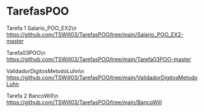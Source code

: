 # TarefasPOO
Tarefa 1
Salario_POO_EX2\n 
https://github.com/TSWill03/TarefasPOO/tree/main/Salario_POO_EX2-master

Tarefa03POO\n
https://github.com/TSWill03/TarefasPOO/tree/main/Tarefa03POO-master

ValidadorDigitosMetodoLuhn\n
https://github.com/TSWill03/TarefasPOO/tree/main/ValidadorDigitosMetodoLuhn


Tarefa 2
BancoWill\n
https://github.com/TSWill03/TarefasPOO/tree/main/BancoWill
